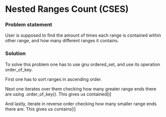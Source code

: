 # Nested Ranges Count (CSES)

### Problem statement

User is supposed to find the amount of times each range is contained within other range, and how many different ranges it contains.

### Solution

To solve this problem one has to use gnu ordered_set, and use its operation order_of_key.

First one has to sort ranges in ascending order.

Next one iterates over them checking how many greater range ends there are using .order_of_key(). This gives us contained[i]

And lastly, iterate in reverse order checking how many smaller range ends there are. This gives us contains[i]
